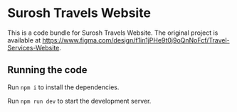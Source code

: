 
  # Surosh Travels Website

  This is a code bundle for Surosh Travels Website. The original project is available at https://www.figma.com/design/f1in1jPHe9t0j9oQnNoFcf/Travel-Services-Website.

  ## Running the code

  Run `npm i` to install the dependencies.

  Run `npm run dev` to start the development server.
  
